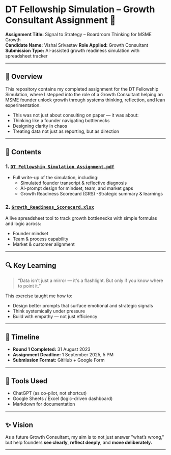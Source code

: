 # DT Fellowship Simulation – Growth Consultant Assignment 🚀

**Assignment Title:** Signal to Strategy – Boardroom Thinking for MSME Growth  
**Candidate Name:** Vishal Srivastav 
**Role Applied:** Growth Consultant  
**Submission Type:** AI-assisted growth readiness simulation with spreadsheet tracker

---

## 📌 Overview

This repository contains my completed assignment for the DT Fellowship Simulation, where I stepped into the role of a Growth Consultant helping an MSME founder unlock growth through systems thinking, reflection, and lean experimentation.
- This was not just about consulting on paper — it was about:
- Thinking like a founder navigating bottlenecks
- Designing clarity in chaos
- Treating data not just as reporting, but as direction

---

## 🧠 Contents

### 1. [`DT Fellowship Simulation Assignment.pdf`]()
- Full write-up of the simulation, including:
  - Simulated founder transcript & reflective diagnosis
  - AI-prompt design for mindset, team, and market gaps
  - Growth Readiness Scorecard (GRS)
  -Strategic summary & learnings

### 2. [`Growth_Readiness_Scorecard.xlsx`](./Growth_Readiness_Scorecard.xlsx)
A live spreadsheet tool to track growth bottlenecks with simple formulas and logic across:
- Founder mindset
- Team & process capability
- Market & customer alignment

---

## 🔍 Key Learning

> “Data isn't just a mirror — it's a flashlight. But only if you know where to point it.”

This exercise taught me how to:
- Design better prompts that surface emotional and strategic signals
- Think systemically under pressure
- Build with empathy — not just efficiency

---

## 📅 Timeline

- **Round 1 Completed:** 31 August 2023 
- **Assignment Deadline:** 1 September 2025, 5 PM  
- **Submission Format:** GitHub + Google Form

---

## 🧩 Tools Used

- ChatGPT (as co-pilot, not shortcut)
- Google Sheets / Excel (logic-driven dashboard)
- Markdown for documentation

---

## ✨ Vision

As a future Growth Consultant, my aim is to not just answer "what’s wrong,"  
but help founders **see clearly**, **reflect deeply**, and **move deliberately.**

---
